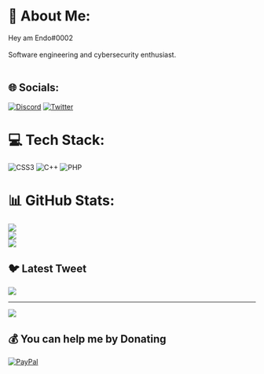# 💫 About Me:
Hey am Endo#0002<br><br>Software engineering and cybersecurity enthusiast.<br><br>


## 🌐 Socials:
[![Discord](https://img.shields.io/badge/Discord-%237289DA.svg?logo=discord&logoColor=white)](https://discord.gg/https://discord.gg/valk) [![Twitter](https://img.shields.io/badge/Twitter-%231DA1F2.svg?logo=Twitter&logoColor=white)](https://twitter.com/PipedYourEx) 

# 💻 Tech Stack:
![CSS3](https://img.shields.io/badge/css3-%231572B6.svg?style=for-the-badge&logo=css3&logoColor=white) ![C++](https://img.shields.io/badge/c++-%2300599C.svg?style=for-the-badge&logo=c%2B%2B&logoColor=white) ![PHP](https://img.shields.io/badge/php-%23777BB4.svg?style=for-the-badge&logo=php&logoColor=white)
# 📊 GitHub Stats:
![](https://github-readme-stats.vercel.app/api?username=PipedYoEx&theme=dark&hide_border=false&include_all_commits=false&count_private=false)<br/>
![](https://github-readme-streak-stats.herokuapp.com/?user=PipedYoEx&theme=dark&hide_border=false)<br/>
![](https://github-readme-stats.vercel.app/api/top-langs/?username=PipedYoEx&theme=dark&hide_border=false&include_all_commits=false&count_private=false&layout=compact)

## 🐦 Latest Tweet
[![](https://gtce.itsvg.in/api?username=PipedYourEx)](https://github.com/VishwaGauravIn/github-twitter-card-embed)

---
[![](https://visitcount.itsvg.in/api?id=PipedYoEx&icon=0&color=0)](https://visitcount.itsvg.in)

  ## 💰 You can help me by Donating
  [![PayPal](https://img.shields.io/badge/PayPal-00457C?style=for-the-badge&logo=paypal&logoColor=white)](https://paypal.me/paypal.me/PipedYoEx) 

  
<!-- Proudly created with GPRM ( https://gprm.itsvg.in ) -->
